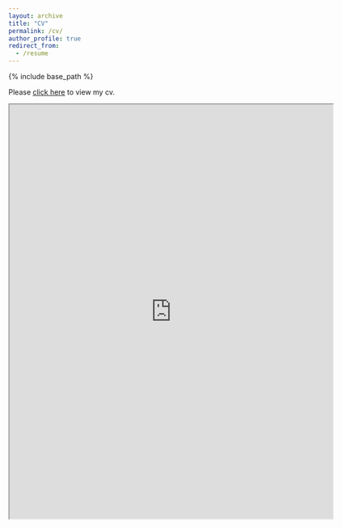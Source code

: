 ```yaml
---
layout: archive
title: "CV"
permalink: /cv/
author_profile: true
redirect_from:
  - /resume
---
```


{% include base_path %}

Please [click here](https://drive.google.com/file/d/1yhMXBwH3gs3CZNsgkgutmU-m9lBEFsVW/view?usp=sharing) to view my cv.

<iframe src="https://drive.google.com/drive/u/0/folders/1-ZSz-P9WFohjmE4P4Cg-B4BORcvk9OVn/preview" width="640" height="820"></iframe>
